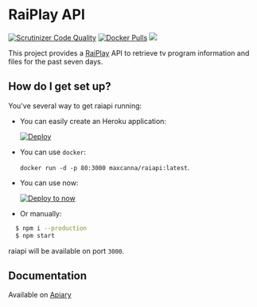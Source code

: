 # RaiPlay API
[![Scrutinizer Code Quality](https://scrutinizer-ci.com/g/maxcanna/raiapi/badges/quality-score.png?b=master)](https://scrutinizer-ci.com/g/maxcanna/raiapi/?branch=master) [![Docker Pulls](https://img.shields.io/docker/pulls/maxcanna/raiapi.svg)](https://hub.docker.com/r/maxcanna/raiapi/) [![](https://img.shields.io/github/license/maxcanna/raiapi.svg?maxAge=2592000)](https://github.com/maxcanna/raiapi/blob/master/LICENSE)

This project provides a [RaiPlay](http://www.raiplay.it/) API to retrieve tv program information and files for the past seven days.

## How do I get set up?

You've several way to get raiapi running:

* You can easily create an Heroku application:

  [![Deploy](https://www.herokucdn.com/deploy/button.svg)](https://heroku.com/deploy)

* You can use `docker`:

  `docker run -d -p 80:3000 maxcanna/raiapi:latest`.

* You can use now:

  [![Deploy to now](https://deploy.now.sh/static/button.svg)](https://deploy.now.sh/?repo=https://github.com/maxcanna/raiapi)

* Or manually:

```bash
  $ npm i --production
  $ npm start
```
  raiapi will be available on port `3000`.

## Documentation

Available on [Apiary](http://docs.raiapi.apiary.io/)
